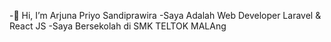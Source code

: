 -👋 Hi, I’m Arjuna Priyo Sandiprawira
-Saya Adalah Web Developer Laravel & React JS 
-Saya Bersekolah di SMK TELTOK MALAng

<!---
arjunapriyo/arjunapriyo is a ✨ special ✨ repository because its `README.md` (this file) appears on your GitHub profile.
You can click the Preview link to take a look at your changes.
--->
